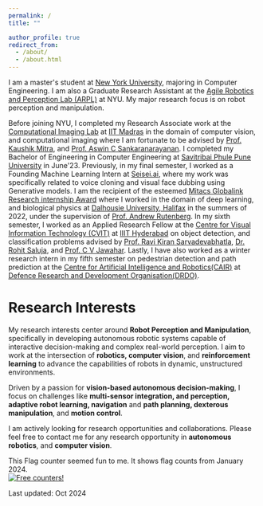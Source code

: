 ```yaml
---
permalink: /
title: ""

author_profile: true
redirect_from: 
  - /about/
  - /about.html
---
```


I am a master's student at [New York University](https://www.nyu.edu/), majoring in Computer Engineering. I am also a Graduate Research Assistant at the [Agile Robotics and Perception Lab (ARPL)](https://wp.nyu.edu/arpl/) at NYU. My major research focus is on robot perception and manipulation. 

Before joining NYU, I completed my Research Associate work at the [Computational Imaging Lab](https://www.ee.iitm.ac.in/comp_photolab/) at [IIT Madras](https://www.iitm.ac.in/) in the domain of computer vision, and computational imaging where I am fortunate to be advised by [Prof. Kaushik Mitra](https://www.ee.iitm.ac.in/kmitra/), and [Prof. Aswin C Sankaranarayanan](https://www.ece.cmu.edu/directory/bios/sankaranarayanan-aswin.html). I completed my Bachelor of Engineering in Computer Engineering at [Savitribai Phule Pune University](http://www.unipune.ac.in/) in June'23. Previously, in my final semester, I worked as a Founding Machine Learning Intern at [Seisei.ai](https://www.seisei.ai/), where my work was specifically related to voice cloning and visual face dubbing using Generative models. I am the recipient of the esteemed [Mitacs Globalink Research internship Award](https://www.mitacs.ca/en/programs/globalink/globalink-research-internship) where I worked in the domain of deep learning, and biological physics at [Dalhousie University, Halifax](https://www.dal.ca/) in the summers of 2022, under the supervision of [Prof. Andrew Rutenberg](http://fizz.phys.dal.ca/~adr/). In my sixth semester, I worked as an Applied Research Fellow at the [Centre for Visual Information Technology (CVIT)](https://cvit.iiit.ac.in/) at [IIIT Hyderabad](https://www.iiit.ac.in/) on object detection, and classification problems advised by [Prof. Ravi Kiran Sarvadevabhatla](https://ravika.github.io/), [Dr. Rohit Saluja](https://rohitsaluja22.github.io/), and [Prof. C V Jawahar](https://faculty.iiit.ac.in/~jawahar/). Lastly, I have also worked as a winter research intern in my fifth semester on pedestrian detection and path prediction at the [Centre for Artificial Intelligence and Robotics(CAIR)](https://www.drdo.gov.in/drdo/labs-and-establishments/centre-artificial-intelligence-robotics-cair) at [Defence Research and Development Organisation(DRDO)](https://www.drdo.gov.in/drdo/). 

# Research Interests

My research interests center around **Robot Perception and Manipulation**, specifically in developing autonomous robotic systems capable of interactive decision-making and complex real-world perception. I aim to work at the intersection of **robotics, computer vision**, and **reinforcement learning** to advance the capabilities of robots in dynamic, unstructured environments. 

Driven by a passion for **vision-based autonomous decision-making**, I focus on challenges like **multi-sensor integration, and perception, adaptive robot learning, navigation** and **path planning, dexterous manipulation**, and **motion control**. 

I am actively looking for research opportunities and collaborations. Please feel free to contact me for any research opportunity in **autonomous robotics**, and **computer vision**.

This Flag counter seemed fun to me. It shows flag counts from January 2024.    
<a href="https://info.flagcounter.com/FhE2"><img src="https://s01.flagcounter.com/count2/FhE2/bg_FFFFFF/txt_000000/border_CCCCCC/columns_5/maxflags_50/viewers_0/labels_0/pageviews_1/flags_1/percent_0/" alt="Free counters!" border="0"></a>

Last updated: Oct 2024
